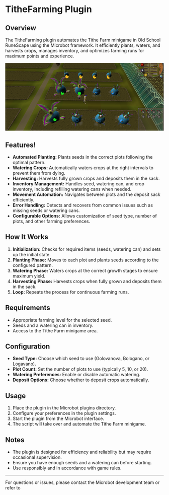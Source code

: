 # TitheFarming Plugin

## Overview

The TitheFarming plugin automates the Tithe Farm minigame in Old School RuneScape using the Microbot framework. It efficiently plants, waters, and harvests crops, manages inventory, and optimizes farming runs for maximum points and experience.

![img.png](assets/img.png)

## Features!

- **Automated Planting:** Plants seeds in the correct plots following the optimal pattern.
- **Watering Crops:** Automatically waters crops at the right intervals to prevent them from dying.
- **Harvesting:** Harvests fully grown crops and deposits them in the sack.
- **Inventory Management:** Handles seed, watering can, and crop inventory, including refilling watering cans when needed.
- **Movement Automation:** Navigates between plots and the deposit sack efficiently.
- **Error Handling:** Detects and recovers from common issues such as missing seeds or watering cans.
- **Configurable Options:** Allows customization of seed type, number of plots, and other farming preferences.

## How It Works

1. **Initialization:** Checks for required items (seeds, watering can) and sets up the initial state.
2. **Planting Phase:** Moves to each plot and plants seeds according to the configured pattern.
3. **Watering Phase:** Waters crops at the correct growth stages to ensure maximum yield.
4. **Harvesting Phase:** Harvests crops when fully grown and deposits them in the sack.
5. **Loop:** Repeats the process for continuous farming runs.

## Requirements

- Appropriate farming level for the selected seed.
- Seeds and a watering can in inventory.
- Access to the Tithe Farm minigame area.

## Configuration

- **Seed Type:** Choose which seed to use (Golovanova, Bologano, or Logavano).
- **Plot Count:** Set the number of plots to use (typically 5, 10, or 20).
- **Watering Preferences:** Enable or disable automatic watering.
- **Deposit Options:** Choose whether to deposit crops automatically.

## Usage

1. Place the plugin in the Microbot plugins directory.
2. Configure your preferences in the plugin settings.
3. Start the plugin from the Microbot interface.
4. The script will take over and automate the Tithe Farm minigame.

## Notes

- The plugin is designed for efficiency and reliability but may require occasional supervision.
- Ensure you have enough seeds and a watering can before starting.
- Use responsibly and in accordance with game rules.

---

For questions or issues, please contact the Microbot development team or refer to